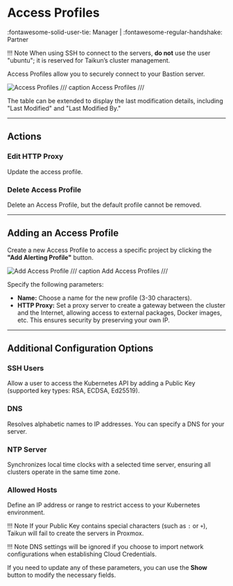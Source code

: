 # **Access Profiles**
:fontawesome-solid-user-tie: Manager | :fontawesome-regular-handshake: Partner

!!! Note
	When using SSH to connect to the servers, **do not** use the user "ubuntu"; it is reserved for Taikun’s cluster management.

Access Profiles allow you to securely connect to your Bastion server.

![Access Profiles](https://rgw.cloudpoint.tcpro.cz/swift/v1/KEY_0efe203c42c0402f9402a570302dc066/new-docs/navigating-taikun/Profiles/access_profile.webp)
/// caption
Access Profiles
///

The table can be extended to display the last modification details, including "Last Modified" and "Last Modified By."

---

## **Actions**

### Edit HTTP Proxy  
Update the access profile.

### Delete Access Profile  
Delete an Access Profile, but the default profile cannot be removed.

---

## **Adding an Access Profile**

Create a new Access Profile to access a specific project by clicking the **"Add Alerting Profile"** button.

![Add Access Profile](https://rgw.cloudpoint.tcpro.cz/swift/v1/KEY_0efe203c42c0402f9402a570302dc066/new-docs/profile-management/access%20profile/add_access_profile.webp)
/// caption 
Add Access Profiles
///

Specify the following parameters:

- **Name:** Choose a name for the new profile (3-30 characters).
- **HTTP Proxy:** Set a proxy server to create a gateway between the cluster and the Internet, allowing access to external packages, Docker images, etc. This ensures security by preserving your own IP.

---

## **Additional Configuration Options**

### SSH Users  
Allow a user to access the Kubernetes API by adding a Public Key (supported key types: RSA, ECDSA, Ed25519).

### DNS  
Resolves alphabetic names to IP addresses. You can specify a DNS for your server.

### NTP Server  
Synchronizes local time clocks with a selected time server, ensuring all clusters operate in the same time zone.

### Allowed Hosts  
Define an IP address or range to restrict access to your Kubernetes environment.

!!! Note
	If your Public Key contains special characters (such as `:` or `+`), Taikun will fail to create the servers in Proxmox.

!!! Note
	DNS settings will be ignored if you choose to import network configurations when establishing Cloud Credentials.

If you need to update any of these parameters, you can use the **Show** button to modify the necessary fields.

